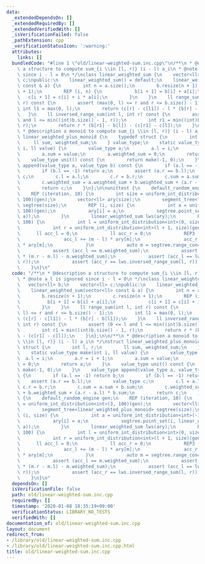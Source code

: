 ```yaml
---
data:
  _extendedDependsOn: []
  _extendedRequiredBy: []
  _extendedVerifiedWith: []
  _isVerificationFailed: false
  _pathExtension: cpp
  _verificationStatusIcon: ':warning:'
  attributes:
    links: []
  bundledCode: "#line 1 \"old/linear-weighted-sum.inc.cpp\"\n/**\n * @description\
    \ a structure to compute sum_{i \\in [l, r)} (i - l) a_i\n * @note a_l is ignored\
    \ since i - l = 0\n */\nclass linear_weighted_sum {\n    vector<ll> b;\n    vector<ll>\
    \ c;\npublic:\n    linear_weighted_sum() = default;\n    linear_weighted_sum(vector<ll>\
    \ const & a) {\n        int n = a.size();\n        b.resize(n + 1);\n        c.resize(n\
    \ + 1);\n        REP (i, n) {\n            b[i + 1] = b[i] + a[i];\n         \
    \   c[i + 1] = c[i] + i * a[i];\n        }\n    }\n    ll range_sum(int l, int\
    \ r) const {\n        assert (max(0, l) <= r and r <= b.size() - 1);\n       \
    \ int l1 = max(0, l);\n        return (c[r] - c[l1]) - l * (b[r] - b[l1]);\n \
    \   }\n    ll inversed_range_sum(int l, int r) const {\n        assert (0 <= l\
    \ and l <= min((int)b.size() - 1, r));\n        int r1 = min((int)b.size() - 1,\
    \ r);\n        return r * (b[r1] - b[l]) - (c[r1] - c[l]);\n    }\n};\n\n/**\n\
    \ * @description a monoid to compute sum_{i \\in [l, r)} (i - l) a_i\n */\nstruct\
    \ linear_weighted_plus_monoid {\n    typedef struct {\n        int l, r;\n   \
    \     ll sum, weighted_sum;\n    } value_type;\n    static value_type make(int\
    \ i, ll value) {\n        value_type a;\n        a.l = i;\n        a.r = i + 1;\n\
    \        a.sum = value;\n        a.weighted_sum = 0;\n        return a;\n    }\n\
    \    value_type unit() const {\n        return make(-1, 0);\n    }\n    value_type\
    \ append(value_type a, value_type b) const {\n        if (a.l == -1) return b;\n\
    \        if (b.l == -1) return a;\n        assert (a.r == b.l);\n        value_type\
    \ c;\n        c.l = a.l;\n        c.r = b.r;\n        c.sum = a.sum + b.sum;\n\
    \        c.weighted_sum = a.weighted_sum + b.weighted_sum + (a.r - a.l) * b.sum;\n\
    \        return c;\n    }\n};\n\nunittest {\n    default_random_engine gen;\n\
    \    REP (iteration, 10) {\n        int size = uniform_int_distribution<int>(3,\
    \ 100)(gen);\n        vector<ll> ary(size);\n        segment_tree<linear_weighted_plus_monoid>\
    \ segtree(size);\n        REP (i, size) {\n            int a = uniform_int_distribution<int>(-100,\
    \ 100)(gen);\n            ary[i] = a;\n            segtree.point_set(i, linear_weighted_plus_monoid::make(i,\
    \ a));\n        }\n        linear_weighted_sum lws(ary);\n        REP (iteration,\
    \ 100) {\n            int l = uniform_int_distribution<int>(0, size - 1)(gen);\n\
    \            int r = uniform_int_distribution<int>(l + 1, size)(gen);\n      \
    \      ll acc_l = 0;\n            ll acc_r = 0;\n            REP3 (m, l, r) {\n\
    \                acc_l += (m - l) * ary[m];\n                acc_r += (r - m)\
    \ * ary[m];\n            }\n            auto m = segtree.range_concat(l, r);\n\
    \            assert (acc_l == m.weighted_sum);\n            assert (acc_r == m.sum\
    \ * (m.r - m.l) - m.weighted_sum);\n            assert (acc_l == lws.range_sum(l,\
    \ r));\n            assert (acc_r == lws.inversed_range_sum(l, r));\n        }\n\
    \    }\n}\n"
  code: "/**\n * @description a structure to compute sum_{i \\in [l, r)} (i - l) a_i\n\
    \ * @note a_l is ignored since i - l = 0\n */\nclass linear_weighted_sum {\n \
    \   vector<ll> b;\n    vector<ll> c;\npublic:\n    linear_weighted_sum() = default;\n\
    \    linear_weighted_sum(vector<ll> const & a) {\n        int n = a.size();\n\
    \        b.resize(n + 1);\n        c.resize(n + 1);\n        REP (i, n) {\n  \
    \          b[i + 1] = b[i] + a[i];\n            c[i + 1] = c[i] + i * a[i];\n\
    \        }\n    }\n    ll range_sum(int l, int r) const {\n        assert (max(0,\
    \ l) <= r and r <= b.size() - 1);\n        int l1 = max(0, l);\n        return\
    \ (c[r] - c[l1]) - l * (b[r] - b[l1]);\n    }\n    ll inversed_range_sum(int l,\
    \ int r) const {\n        assert (0 <= l and l <= min((int)b.size() - 1, r));\n\
    \        int r1 = min((int)b.size() - 1, r);\n        return r * (b[r1] - b[l])\
    \ - (c[r1] - c[l]);\n    }\n};\n\n/**\n * @description a monoid to compute sum_{i\
    \ \\in [l, r)} (i - l) a_i\n */\nstruct linear_weighted_plus_monoid {\n    typedef\
    \ struct {\n        int l, r;\n        ll sum, weighted_sum;\n    } value_type;\n\
    \    static value_type make(int i, ll value) {\n        value_type a;\n      \
    \  a.l = i;\n        a.r = i + 1;\n        a.sum = value;\n        a.weighted_sum\
    \ = 0;\n        return a;\n    }\n    value_type unit() const {\n        return\
    \ make(-1, 0);\n    }\n    value_type append(value_type a, value_type b) const\
    \ {\n        if (a.l == -1) return b;\n        if (b.l == -1) return a;\n    \
    \    assert (a.r == b.l);\n        value_type c;\n        c.l = a.l;\n       \
    \ c.r = b.r;\n        c.sum = a.sum + b.sum;\n        c.weighted_sum = a.weighted_sum\
    \ + b.weighted_sum + (a.r - a.l) * b.sum;\n        return c;\n    }\n};\n\nunittest\
    \ {\n    default_random_engine gen;\n    REP (iteration, 10) {\n        int size\
    \ = uniform_int_distribution<int>(3, 100)(gen);\n        vector<ll> ary(size);\n\
    \        segment_tree<linear_weighted_plus_monoid> segtree(size);\n        REP\
    \ (i, size) {\n            int a = uniform_int_distribution<int>(-100, 100)(gen);\n\
    \            ary[i] = a;\n            segtree.point_set(i, linear_weighted_plus_monoid::make(i,\
    \ a));\n        }\n        linear_weighted_sum lws(ary);\n        REP (iteration,\
    \ 100) {\n            int l = uniform_int_distribution<int>(0, size - 1)(gen);\n\
    \            int r = uniform_int_distribution<int>(l + 1, size)(gen);\n      \
    \      ll acc_l = 0;\n            ll acc_r = 0;\n            REP3 (m, l, r) {\n\
    \                acc_l += (m - l) * ary[m];\n                acc_r += (r - m)\
    \ * ary[m];\n            }\n            auto m = segtree.range_concat(l, r);\n\
    \            assert (acc_l == m.weighted_sum);\n            assert (acc_r == m.sum\
    \ * (m.r - m.l) - m.weighted_sum);\n            assert (acc_l == lws.range_sum(l,\
    \ r));\n            assert (acc_r == lws.inversed_range_sum(l, r));\n        }\n\
    \    }\n}\n"
  dependsOn: []
  isVerificationFile: false
  path: old/linear-weighted-sum.inc.cpp
  requiredBy: []
  timestamp: '2020-01-08 18:35:19+09:00'
  verificationStatus: LIBRARY_NO_TESTS
  verifiedWith: []
documentation_of: old/linear-weighted-sum.inc.cpp
layout: document
redirect_from:
- /library/old/linear-weighted-sum.inc.cpp
- /library/old/linear-weighted-sum.inc.cpp.html
title: old/linear-weighted-sum.inc.cpp
---
```

